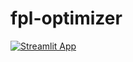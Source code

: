 # fpl-optimizer

[![Streamlit App](https://static.streamlit.io/badges/streamlit_badge_black_white.svg)](https://fpl-optimizer.streamlit.app/)
